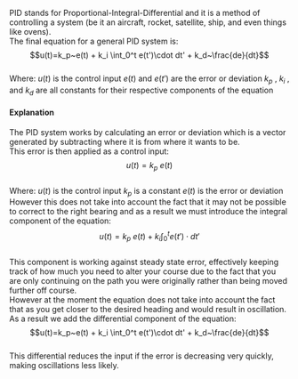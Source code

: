 PID stands for Proportional-Integral-Differential and it is a method of controlling a system (be it an aircraft, rocket, satellite, ship, and even things like ovens).
\
The final equation for a general PID system is:
\
$$u(t)=k_p~e(t) + k_i \int_0^t e(t')\cdot dt' + k_d~\frac{de}{dt}$$
\
Where:
$u(t)$ is the control input
$e(t)$ and $e(t')$ are the error or deviation
$k_p$ , $k_i$ , and $k_d$ are all constants for their respective components of the equation
#### Explanation
The PID system works by calculating an error or deviation which is a vector generated by subtracting where it is from where it wants to be.
\
This error is then applied as a control input:
\
$$u(t)=k_p~e(t)$$
\
Where:
$u(t)$ is the control input
$k_p$ is a constant 
$e(t)$ is the error or deviation
\
However this does not take into account the fact that it may not be possible to correct to the right bearing and as a result we must introduce the integral component of the equation:
\
$$u(t)=k_p~e(t) + k_i \int_0^t e(t')\cdot dt'$$
\
This component is working against steady state error, effectively keeping track of how much you need to alter your course due to the fact that you are only continuing on the path you were originally rather than being moved further off course.
\
However at the moment the equation does not take into account the fact that as you get closer to the desired heading and would result in oscillation. As a result we add the differential component of the equation:
\
$$u(t)=k_p~e(t) + k_i \int_0^t e(t')\cdot dt' + k_d~\frac{de}{dt}$$
\
This differential reduces the input if the error is decreasing very quickly, making oscillations less likely.


